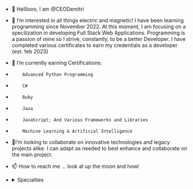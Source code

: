 - 👋 Helllooo, I am @CEODemitri
- 👀 I’m interested in all things electric and magnetic! I have been learning programming since November 2022. At this moment, I am focusing on a specilization in developing Full Stack Web Applications. Programming is a passion of mine so I strive, constantly, to be a better Developer. I have completed various certificates to earn my credentials as a developer {est. feb 2023}
- 🌱 I’m currently earning Certifications:
-         Advanced Python Programming
-         C#
-         Ruby
-         Java
-         JavaScript; And Various Frameworks and Libraries
-         Machine Learning & Artificial Intelligence
- 💞️I’m looking to collaborate on innovative technologies and legacy projects alike. I can adapt as needed to best enhance and collaborate on the main project.
- 📫 How to reach me ... look at up the moon and howl
- 
    <details>
    <summary>Specialties</summary>

    ### Skills are updated monthly At The Moment

    As A Full Stack Developer, I have a vast working knowledge across the board. 
      <details>
        <summary>Intermediate Knowledge</summary>
        <ul>
          0. HTML5/CSS3 <br/>
          1. Javascript <br/>
          2. MERN Stack <br/>
          3. T3 Stack <br/>
          4. Python <br/>
          5. Branding/Identity
        </ul>
      </details>
      <hr />
      <details>
        <summary>Beginner Knowledge</summary>
        <ul>
          0. Java <br/>
          1. PHP <br/>
          2. Software Testing 
        </ul>
      </details>
    
    ```ruby
     puts "Zaijan People!"
    ```

<!---
CEODemitri/CEODemitri is a ✨ special ✨ repository because its `README.md` (this file) appears on your GitHub profile.
You can click the Preview link to take a look at your changes.
--->
